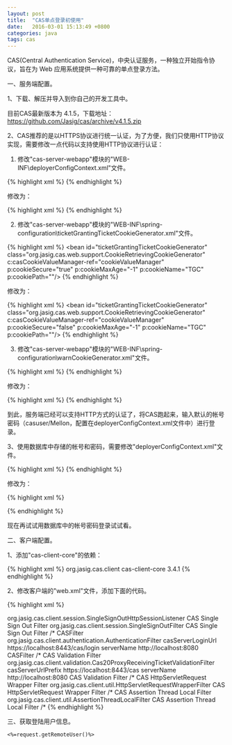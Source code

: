 ```yaml
---
layout: post
title:  "CAS单点登录初使用"
date:   2016-03-01 15:13:49 +0800
categories: java
tags: cas
---
```


CAS(Central Authentication Service)，中央认证服务，一种独立开始指令协议，旨在为 Web 应用系统提供一种可靠的单点登录方法。

一、服务端配置。

1、下载、解压并导入到你自己的开发工具中。

目前CAS最新版本为 4.1.5，下载地址：https://github.com/Jasig/cas/archive/v4.1.5.zip

2、CAS推荐的是以HTTPS协议进行统一认证，为了方便，我们只使用HTTP协议实现，需要修改一点代码以支持使用HTTP协议进行认证：

1) 修改"cas-server-webapp"模块的"WEB-INF\deployerConfigContext.xml"文件。

{% highlight xml %}
<bean id="proxyAuthenticationHandler"
          class="org.jasig.cas.authentication.handler.support.HttpBasedServiceCredentialsAuthenticationHandler"
          p:httpClient-ref="supportsTrustStoreSslSocketFactoryHttpClient"/>
{% endhighlight %}

修改为：

{% highlight xml %}
<bean id="proxyAuthenticationHandler"
          class="org.jasig.cas.authentication.handler.support.HttpBasedServiceCredentialsAuthenticationHandler"
          p:httpClient-ref="supportsTrustStoreSslSocketFactoryHttpClient" p:requireSecure="false"/> <!-- 此处添加 p:requireSecure="false" -->
{% endhighlight %}

2) 修改"cas-server-webapp"模块的"WEB-INF\spring-configuration\ticketGrantingTicketCookieGenerator.xml"文件。

{% highlight xml %}
<bean id="ticketGrantingTicketCookieGenerator" class="org.jasig.cas.web.support.CookieRetrievingCookieGenerator"
          c:casCookieValueManager-ref="cookieValueManager"
          p:cookieSecure="true" <!-- 此处将 true 改为 false -->
          p:cookieMaxAge="-1"
          p:cookieName="TGC"
          p:cookiePath=""/>
{% endhighlight %}

修改为：

{% highlight xml %}
<bean id="ticketGrantingTicketCookieGenerator" class="org.jasig.cas.web.support.CookieRetrievingCookieGenerator"
          c:casCookieValueManager-ref="cookieValueManager"
          p:cookieSecure="false" <!-- 此处将 true 改为 false -->
          p:cookieMaxAge="-1"
          p:cookieName="TGC"
          p:cookiePath=""/>
{% endhighlight %}

3) 修改"cas-server-webapp"模块的"WEB-INF\spring-configuration\warnCookieGenerator.xml"文件。

{% highlight xml %}
<bean id="warnCookieGenerator" class="org.jasig.cas.web.support.CookieRetrievingCookieGenerator"
          p:cookieSecure="true"
          p:cookieMaxAge="-1"
          p:cookieName="CASPRIVACY"
          p:cookiePath=""/>
{% endhighlight %}

修改为：

{% highlight xml %}
<bean id="warnCookieGenerator" class="org.jasig.cas.web.support.CookieRetrievingCookieGenerator"
          p:cookieSecure="false"
          p:cookieMaxAge="-1"
          p:cookieName="CASPRIVACY"
          p:cookiePath=""/>
{% endhighlight %}

到此，服务端已经可以支持HTTP方式的认证了，将CAS跑起来，输入默认的帐号密码（casuser/Mellon，配置在deployerConfigContext.xml文件中）进行登录。

3、使用数据库中存储的帐号和密码，需要修改"deployerConfigContext.xml"文件。

{% highlight xml %}
<bean id="primaryAuthenticationHandler"
          class="org.jasig.cas.authentication.AcceptUsersAuthenticationHandler">
    <property name="users">
        <map>
            <entry key="casuser" value="Mellon"/>
        </map>
    </property>
</bean>
{% endhighlight %}

修改为：

{% highlight xml %}
<bean id="primaryAuthenticationHandler" class="org.jasig.cas.adaptors.jdbc.QueryDatabaseAuthenticationHandler">
    <property name="dataSource" ref="dataSource"/>
    <property name="sql" value="SELECT password FROM table_name WHERE username=?"/>
    <property name="passwordEncoder" ref="passwordEncoder"/>
</bean>

<!-- C3P0 数据源 -->
<bean id="dataSource" class="com.mchange.v2.c3p0.ComboPooledDataSource">
    <property name="driverClass" value="${jdbc.driverClassName}" />
    <property name="jdbcUrl" value="${jdbc.url}" />
    <property name="user" value="${jdbc.username}"/>
    <property name="password" value="${jdbc.password}"/>
    <property name="maxIdleTime" value="${c3p0.maxIdleTime}"/>
</bean>

<bean id="passwordEncoder"
      class="org.jasig.cas.authentication.handler.DefaultPasswordEncoder">
    <constructor-arg index="0" value="MD5"/>
</bean>
{% endhighlight %}

现在再试试用数据库中的帐号密码登录试试看。

二、客户端配置。

1、添加"cas-client-core"的依赖：

{% highlight xml %}
<dependency>
    <groupId>org.jasig.cas.client</groupId>
    <artifactId>cas-client-core</artifactId>
    <version>3.4.1</version>
</dependency>
{% endhighlight %}

2、修改客户端的"web.xml"文件，添加下面的代码。

{% highlight xml %}
<!-- 用于单点退出，该过滤器用于实现单点登出功能，可选配置-->
<listener>
	<listener-class>org.jasig.cas.client.session.SingleSignOutHttpSessionListener</listener-class>
</listener>
 
<!-- 该过滤器用于实现单点登出功能，可选配置。 -->
<filter>
	<filter-name>CAS Single Sign Out Filter</filter-name>
	<filter-class>org.jasig.cas.client.session.SingleSignOutFilter</filter-class>
</filter>
<filter-mapping>
	<filter-name>CAS Single Sign Out Filter</filter-name>
	<url-pattern>/*</url-pattern>
</filter-mapping>
 
<!-- 该过滤器负责用户的认证工作，必须启用它 -->
<filter>
	<filter-name>CASFilter</filter-name>
	<filter-class>org.jasig.cas.client.authentication.AuthenticationFilter</filter-class>
	<init-param>
		<param-name>casServerLoginUrl</param-name>
		<param-value>https://localhost:8443/cas/login</param-value>
		<!--这里的server是服务端的IP-->
	</init-param>
	<init-param>
		<param-name>serverName</param-name>
		<param-value>http://localhost:8080</param-value>
	</init-param>
</filter>
<filter-mapping>
	<filter-name>CASFilter</filter-name>
	<url-pattern>/*</url-pattern>
</filter-mapping>
 
<!-- 该过滤器负责对Ticket的校验工作，必须启用它 -->
<filter>
	<filter-name>CAS Validation Filter</filter-name>
	<filter-class>
		org.jasig.cas.client.validation.Cas20ProxyReceivingTicketValidationFilter</filter-class>
	<init-param>
		<param-name>casServerUrlPrefix</param-name>
		<param-value>https://localhost:8443/cas</param-value>
	</init-param>
	<init-param>
		<param-name>serverName</param-name>
		<param-value>http://localhost:8080</param-value>
	</init-param>
</filter>
<filter-mapping>
	<filter-name>CAS Validation Filter</filter-name>
	<url-pattern>/*</url-pattern>
</filter-mapping>
 
<!--
	该过滤器负责实现HttpServletRequest请求的包裹，
	比如允许开发者通过HttpServletRequest的getRemoteUser()方法获得SSO登录用户的登录名，可选配置。
-->
<filter>
	<filter-name>CAS HttpServletRequest Wrapper Filter</filter-name>
	<filter-class>
		org.jasig.cas.client.util.HttpServletRequestWrapperFilter</filter-class>
</filter>
<filter-mapping>
	<filter-name>CAS HttpServletRequest Wrapper Filter</filter-name>
	<url-pattern>/*</url-pattern>
</filter-mapping>
 
<!--
	该过滤器使得开发者可以通过org.jasig.cas.client.util.AssertionHolder来获取用户的登录名。
	比如AssertionHolder.getAssertion().getPrincipal().getName()。
-->
<filter>
	<filter-name>CAS Assertion Thread Local Filter</filter-name>
	<filter-class>org.jasig.cas.client.util.AssertionThreadLocalFilter</filter-class>
</filter>
<filter-mapping>
	<filter-name>CAS Assertion Thread Local Filter</filter-name>
	<url-pattern>/*</url-pattern>
</filter-mapping>
{% endhighlight %}

三、获取登陆用户信息。

```
<%=request.getRemoteUser()%>
```